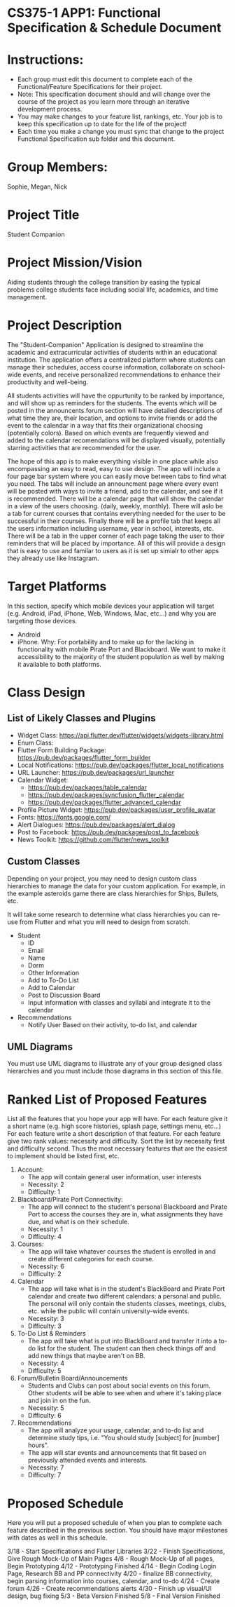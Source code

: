 CS375-1 APP1: Functional Specification & Schedule Document
===========================================================

# Instructions:
* Each group must edit this document to complete each of the Functional/Feature Specifications for their project.
* Note: This specification document should and  will change over the course of the project as you learn more through an iterative development process. 
* You may make changes to your feature list, rankings, etc. Your job is to keep this specification up to date for the life of the project! 
* Each time you make a change you must sync that change to the project Functional Specification sub folder and this document.

# Group Members:
Sophie, Megan, Nick

# Project Title 
Student Companion

# Project Mission/Vision

Aiding students through the college transition by easing the typical problems college students face including social life, academics, and time management. 

# Project Description

The "Student-Companion" Application is designed to streamline the academic and extracurricular activities of students within an educational institution. The application offers a centralized platform where students can manage their schedules, access course information, collaborate on school-wide events, and receive personalized recommendations to enhance their productivity and well-being.

All students activities will have the oppurtunity to be ranked by importance, and will show up as reminders for the students. The events which will be posted in the announcents.forum section will have detailed descriptions of what time they are, their location, and options to invite friends or add the event to the calendar in a way that fits their organizational choosing (potentially colors). Based on which events are frequently viewed and added to the calendar recomendations will be displayed visually, potentially starring activities that are recommended for the user. 

The hope of this app is to make everything visible in one place while also encompassing an easy to read, easy to use design. The app will include a four page bar system where you can easily move between tabs to find what you need. The tabs will include an announcment page where every event will be posted with ways to invite a friend, add to the calendar, and see if it is recommended. There will be a calendar page that will show the calendar in a view of the users choosing. (daily, weekly, monthly). There will aslo be a tab for current courses that contains everything needed for the user to be successful in their courses. Finally there will be a profile tab that keeps all the users information including username, year in school, interests, etc. There will be a tab in the upper corner of each page taking the user to their reminders that will be placed by importance. All of this will provide a design that is easy to use and familar to users as it is set up simialr to other apps they already use like Instagram. 


# Target Platforms
In this section, specify which mobile devices your application will  target (e.g. Android, iPad, iPhone, Web, Windows, Mac, etc...) and why you are targeting those devices.

- Android
- iPhone. 
Why: For portability and to make up for the lacking in functionality with mobile Pirate Port and Blackboard. We want to make it accessibility to the majority of the student population as well by making it available to both platforms. 

# Class Design

## List of Likely Classes and Plugins
- Widget Class: https://api.flutter.dev/flutter/widgets/widgets-library.html
- Enum Class: 
- Flutter Form Building Package: https://pub.dev/packages/flutter_form_builder
- Local Notifications: https://pub.dev/packages/flutter_local_notifications
- URL Launcher: https://pub.dev/packages/url_launcher
- Calendar Widget: 
  - https://pub.dev/packages/table_calendar
  - https://pub.dev/packages/syncfusion_flutter_calendar
  - https://pub.dev/packages/flutter_advanced_calendar
- Profile Picture Widget: https://pub.dev/packages/user_profile_avatar 
- Fonts: https://fonts.google.com/ 
- Alert Dialogues: https://pub.dev/packages/alert_dialog
- Post to Facebook: https://pub.dev/packages/post_to_facebook
- News Toolkit: https://github.com/flutter/news_toolkit

## Custom Classes 
Depending on your project, you may need to design custom class hierarchies to manage the data for your custom application. For example, in the example asteroids game there are class hierarchies for Ships, Bullets, etc.

It will take some research to determine what class hierarchies you can re-use from Flutter and what you will need to design from scratch. 

- Student
  - ID
  - Email
  - Name
  - Dorm
  - Other Information 
  - Add to To-Do List
  - Add to Calendar
  - Post to Discussion Board
  - Input information with classes and syllabi and integrate it to the calendar
- Recommendations
  - Notify User Based on their activity, to-do list, and calendar

## UML Diagrams
You must use UML diagrams to illustrate any of your group designed class hierarchies and you must include those diagrams in this section of this file.



# Ranked List of Proposed Features 
List all the features that you hope your app will have.
For each feature give it a short name (e.g. high score histories, splash page, settings menu, etc...)
For each feature write a short description of that feature.
For each feature give two rank values: necessity and difficulty.
Sort the list by necessity first and difficulty second. Thus the most necessary features that are the easiest to implement should be listed first, etc.

1. Account: 
   - The app will contain general user information, user interests
   - Necessity: 2
   - Difficulty: 1
2. Blackboard/Pirate Port Connectivity: 
   - The app will connect to the student's personal Blackboard and Pirate Port to access the courses they are in, what assignments they have due, and what is on their schedule.
   - Necessity: 1
   - Difficulty: 4 
3. Courses: 
   - The app will take whatever courses the student is enrolled in and create different categories for each course. 
   - Necessity: 6
   - Difficulty: 2
4. Calendar
   - The app will take what is in the student's BlackBoard and Pirate Port calendar and create two different calendars: a personal and public. The personal will only contain the students classes, meetings, clubs, etc. while the public will contain university-wide events. 
   - Necessity: 3
   - Difficulty: 3
5. To-Do List & Reminders
   - The app will take what is put into BlackBoard and transfer it into a to-do list for the student. The student can then check things off and add new things that maybe aren't on BB. 
   - Necessity: 4
   - Difficulty: 5
6. Forum/Bulletin Board/Announcements 
   - Students and Clubs can post about social events on this forum. Other students will be able to see when and where it's taking place and join in on the fun. 
   - Necessity: 5
   - Difficulty: 6 
7. Recommendations
   - The app will analyze your usage, calendar, and to-do list and determine study tips, i.e. "You should study [subject] for [number] hours".
   - The app will star events and announcements that fit based on previously attended events and interests. 
   - Necessity: 7
   - Difficulty: 7

# Proposed Schedule
Here you will put a proposed schedule of when you plan to complete each feature described in the previous section. You should have major milestones with dates as well in this schedule.

3/18 - Start Specifications and Flutter Libraries
3/22 - Finish Specifications, Give Rough Mock-Up of Main Pages
4/8 - Rough Mock-Up of all pages, Begin Prototyping
4/12 - Prototyping Finished
4/14 - Begin Coding Login Page, Research BB and PP connectivity
4/20 - finalize BB connectivity, begin parsing information into courses, calendar, and to-do
4/24 - Create forum
4/26 - Create recommendations alerts
4/30 - Finish up visual/UI design, bug fixing
5/3 - Beta Version Finished
5/8 - Final Version Finished
